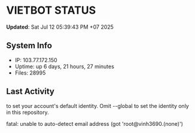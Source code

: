# VIETBOT STATUS
**Updated**: Sat Jul 12 05:39:43 PM +07 2025

## System Info
- IP: 103.77.172.150
- Uptime: up 6 days, 21 hours, 27 minutes
- Files: 28995

## Last Activity

to set your account's default identity.
Omit --global to set the identity only in this repository.

fatal: unable to auto-detect email address (got 'root@vinh3690.(none)')
